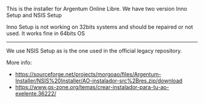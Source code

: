 This is the installer for Argentum Online Libre.
We have two version Inno Setup and NSIS Setup


Inno Setup is not working on 32bits systems and should be repaired or not used. It works fine in 64bits OS

------------

We use NSIS Setup as is the one used in the official legacy repository.


More info:

- https://sourceforge.net/projects/morgoao/files/Argentum-Installer/NSIS%20Installer/AO-instalador-src%2Bres.zip/download
- https://www.gs-zone.org/temas/crear-instalador-para-tu-ao-exelente.36222/
